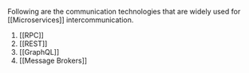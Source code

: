 Following are the communication technologies that are widely used for [[Microservices]] intercommunication.

1. [[RPC]]
2. [[REST]]
3. [[GraphQL]]
4. [[Message Brokers]]

